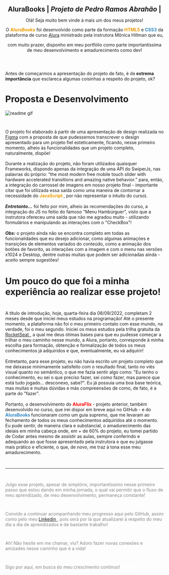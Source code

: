 <h1 style="font-size: 1.5em; font-weight: bold; text-align: center;"> AluraBooks | <i>Projeto de Pedro Ramos Abrahão</i> | </h1>

<p style="text-align: center"> Olá! Seja muito bem vinde à mais um dos meus projetos! </p>
<p style="text-align: center; line-height: 1.2em"> O <b style="color: #EB9B00">AluraBooks</b> foi desenvolvido como parte da formação <b style="color: #EB9B00">HTML5</b> e <b style="color: #3489c5">CSS3</b> da plataforma de curso <a href="
https://www.alura.com.br/">Alura</a> ministrado pela instrutora Mônica Hillman que eu,</p>

<p style="text-align:center; line-height: 1.2em">com muito prazer, disponho em meu portfólio como parte importantíssima de meu desenvolvimento e amadurecimento como dev!

<p style="margin: 4em 0 1.5em 0"> Antes de começarmos a apresentação do projeto de fato, é de<b> extrema importância</b> que esclareca algumas coisinhas a respeito do projeto, ok? </p>

# Proposta e Desenvolvimento
<img src="https://github.com/Nyancaty/AluraBooks/blob/1db85aae7076c6894a0390b02e72608eea339a04/readme.gif" alt="readme gif" title="Readme">

<p style="margin: 3em 0 1.2em 0"> O projeto foi elaborado à partir de uma apresentação de design realizada no <a href="https://www.figma.com/file/dqmR0CGUPlS0QuicSe09Av/AluraBooks-(Copy)?node-id=122%3A4916">Figma</a> com a proposta de que pudessemos transcrever o design apresentado para um projeto fiel esteticamente, ficando, nesse primeiro momento, alheio às funcionalidades que um projeto completo, naturalmente, dispõe!</p>

<p style="margin: 1.2em 0 1.2em 0"> Durante a realização do projeto, não foram utilizados quaisquer Frameworks, dispondo apenas da integração de uma API do SwiperJs, nas palavras do próprio: <q>the most modern free mobile touch slider with hardware accelerated transitions and amazing native behavior.</q> para, então, a integração do carrossel de imagens em nosso projeto final - importante citar que foi utilizada essa saída como uma maneira de contornar a necessidade do <b style="color:#EB9B00">JavaScript </b>, por não representar o intuito do curso).</p>

<p style="margin: 1.2em 0 1.2em 0"> <b style="font-style: italic">Entretanto...</b> foi feito por mim, alheio às recomendações do curso, a integração do JS no feitio do famoso "Menu Hambúrguer", visto que a instrutora ofereceu uma saída que não me agradou muito - utilizando formulários e manipulando as interações com o "CheckBox"! </p>
<p style="margin: 1.2em 0 3em 0"> <b style="font-style: italic">Obs:</b> o projeto ainda não se encontra completo em todas as funcionalidades que eu desejo adicionar, como algumas animações e transições de elementos variados do conteúdo, como a animação dos botões de favorito, as interações com a imagem e com o menu nas versões x1024 e Desktop, dentre outras muitas que podem ser adicionadas ainda - aceito sempre sugestões!</p>

# Um pouco do que foi a minha experiência ao realizar esse projeto!

<p style="margin: 3em 0 1.2em 0"> A título de introdução, hoje, quarta-feira dia 08/09/2022, completam 2 meses desde que iniciei meus estudos na programação! Até o presente momento, a plataforma não foi o meu primeiro contato com esse mundo, na verdade, foi o meu segundo. Iniciei os meus estudos pela trilha gratuita da <a href="https://www.rocketseat.com.br">RocketSeat </a>, a qual me deus ótimas bases para que eu pudesse começar a trilhar o meu caminho nesse mundo, a Alura, portanto, corresponde à minha escolha para formação, obtenção e formalização de todos os meus conhecimentos já adquiridos e que, eventualmente, eu vá adquirir!

<p style="margin: 1.2em 0 1.2em 0"> Entretanto, para esse projeto, eu não havia escrito um projeto completo que me deixasse minimamente satisfeito com o resultado final, tanto no viés visual quanto no semântico, o que me fazia sentir algo como: "Eu tenho o conhecimento, eu sei o que preciso fazer, sei como fazer, mas parece que está tudo jogado... desconexo, sabe?". Eu já possuia uma boa base teórica, mas muitas e muitas dúvidas e más compreensões de como, de fato, é a parte do "fazer".

<p style="margin: margin: 1.2em 0 3em 0"> Portanto, o desenvolvimento do <b style="color: red">AluraFlix </b>- projeto anterior, também desenvolvido no curso, que irei dispor em breve aqui no GitHub - e do <b style="color:#3489c5">AluraBooks </b> funcionaram como um guia supremo, que me levaram ao fechamento de todos os meus conhecimentos adquiridos até o momento. Eu pude sentir, de maneira clara e substancial, o amadurecimento das ideiais em minha cabeça onde, em + de 60% do projeto, eu tomei partido de Codar antes mesmo de assistir as aulas, sempre conferindo e adequando ao que fosse apresentado pela instrutora e que eu julgasse mais prático e eficiente, o que, de novo, me traz à tona esse meu amadurecimento.

<hr style="margin: 3em 0 3em 0">

<p style="margin: 3em 0 3em 0; color: #858585"> Julgo esse projeto, apesar de simplório, importantíssimo nesse primeiro passo que estou dando em minha jornada, o qual vai permitir que o fluxo de meu aprendizado, de meu desenvolvimento, permaneça constante! </p>

<p style="margin: 3em 0 3em 0; color: #858585"> Convido a continuar acompanhando meu progresso aqui pelo GitHub, assim como pelo meu <a href="https://www.linkedin.com/in/pedro-ramos-abrahão-6190a8245/">Linkedin </a>, pois será por lá que atualizarei à respeito do meu dia a dia de aprendizados e de bastante trabalho! </p> 

<p style="margin: 3em 0 3em 0; color: #858585"> Ah! Não hesite em me chamar, viu? Adoro fazer novas conexões e amizades nesse caminho que é a vida! </p>

<p style="margin: 3em 0 3em 0; color: #858585"> Sigo por aqui, em busca do meu crescimento contínuo!<b style="color: #FFFFFF"> Paz 🙏🏻</b></p>



